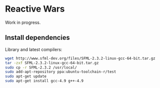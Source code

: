 # Reactive Wars

Work in progress.

## Install dependencies

Library and latest compilers:

```bash
wget http://www.sfml-dev.org/files/SFML-2.3.2-linux-gcc-64-bit.tar.gz
tar -zxf SFML-2.3.2-linux-gcc-64-bit.tar.gz
sudo cp -r SFML-2.3.2 /usr/local/
sudo add-apt-repository ppa:ubuntu-toolchain-r/test
sudo apt-get update
sudo apt-get install gcc-4.9 g++-4.9
```
